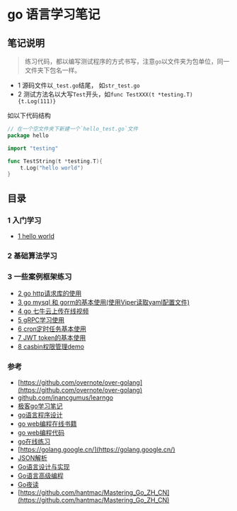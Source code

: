 # go 语言学习笔记

## 笔记说明
> 练习代码，都以编写测试程序的方式书写，注意`go`以文件夹为包单位，同一文件夹下包名一样。

- 1 源码文件以`_test.go`结尾， 如`str_test.go`
- 2 测试方法名以大写`Test`开头，如`func TestXXX(t *testing.T){t.Log(111)}`

如以下代码结构

```go
// 在一个空文件夹下新建一个`hello_test.go`文件 
package hello

import "testing"

func TestString(t *testing.T){
	t.Log("hello world")
}
```

## 目录 

### 1 入门学习
- [1 hello world](01_getting-started/01_HelloWorld/README.md)

### 2 基础算法学习


### 3 一些案例框架练习 
- [2 go http请求库的使用](03_case_demo/02_http_demo/README.md)
- [3 go mysql 和 gorm的基本使用(使用Viper读取yaml配置文件)](03_case_demo/)
- [4 go 七牛云上传在线视频](03_case_demo/04_qiniu_upload)
- [5 gRPC学习使用](03_case_demo/05_go_grpc/README.md)
- [6 cron定时任务基本使用](03_case_demo/06_cron_task/README.md)
- [7 JWT token的基本使用](03_case_demo/07_jwt/README.md)
- [8 casbin权限管理demo](03_case_demo/08_casbin/README.md)

### 参考

- [https://github.com/overnote/over-golang](https://github.com/overnote/over-golang)
- [github.com/inancgumus/learngo](https://github.com/inancgumus/learngo)
- [极客go学习笔记](https://github.com/CoderCharm/gostudy)
- [go语言程序设计](https://docs.hacknode.org/gopl-zh/index.html)
- [go web编程在线书籍](https://learnku.com/docs/build-web-application-with-golang)
- [go web编程代码](https://github.com/astaxie/build-web-application-with-golang/blob/master/zh/preface.md)
- [go在线练习](https://tour.golang.org/list)
- [https://golang.google.cn/](https://golang.google.cn/)
- [JSON解析](https://stackoverflow.com/questions/35583735/unmarshaling-into-an-interface-and-then-performing-type-assertion)
- [Go语言设计与实现](https://draveness.me/golang/)
- [Go语言高级编程](https://hezhiqiang8909.gitbook.io/go/)
- [Go夜读](https://space.bilibili.com/326749661)
- [https://github.com/hantmac/Mastering_Go_ZH_CN](https://github.com/hantmac/Mastering_Go_ZH_CN)
